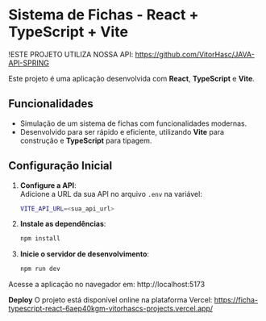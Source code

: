 # Sistema de Fichas - React + TypeScript + Vite

!ESTE PROJETO UTILIZA NOSSA API: https://github.com/VitorHasc/JAVA-API-SPRING

Este projeto é uma aplicação desenvolvida com **React**, **TypeScript** e **Vite**.

## Funcionalidades
- Simulação de um sistema de fichas com funcionalidades modernas.  
- Desenvolvido para ser rápido e eficiente, utilizando **Vite** para construção e **TypeScript** para tipagem.  

## Configuração Inicial

1. **Configure a API**:  
   Adicione a URL da sua API no arquivo `.env` na variável:  
   ```bash
   VITE_API_URL=<sua_api_url>

2. **Instale as dependências**:
   ```bash
   npm install

3. **Inicie o servidor de desenvolvimento**:
    ```bash
    npm run dev

Acesse a aplicação no navegador em: http://localhost:5173

**Deploy**
O projeto está disponível online na plataforma Vercel:
https://ficha-typescript-react-6aep40kgm-vitorhascs-projects.vercel.app/
